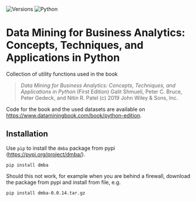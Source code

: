 ![Versions](https://shields.io/pypi/pyversions/dmba)
![Python](https://github.com/gedeck/dmba/actions/workflows/build.yml/badge.svg)

# Data Mining for Business Analytics: Concepts, Techniques, and  Applications in Python

Collection of utility functions used in the book

> _Data Mining for Business Analytics: Concepts, Techniques, and Applications in Python_ (First Edition) 
> Galit Shmueli, Peter C. Bruce, Peter Gedeck, and Nitin R. Patel
> (c) 2019 John Wiley & Sons, Inc. 

Code for the book and the used datasets are available on https://www.dataminingbook.com/book/python-edition.


## Installation
Use `pip` to install the `dmba` package from pypi (https://pypi.org/project/dmba/).
```
pip install dmba
```
Should this not work, for example when you are behind a firewall, download the package from pypi and install from file, e.g.
```
pip install dmba-0.0.14.tar.gz 
```
